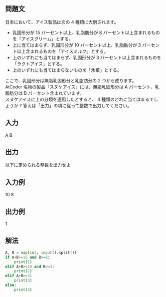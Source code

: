 ## 問題文
日本において、アイス製品は次の 
4 種類に大別されます。  

- 乳固形分が 15 パーセント以上、乳脂肪分が 8 パーセント以上含まれるものを「アイスクリーム」とする。
- 上に当てはまらず、乳固形分が 10 パーセント以上、乳脂肪分が 3 パーセント以上含まれるものを「アイスミルク」とする。
- 上のいずれにも当てはまらず、乳固形分が 3 パーセント以上含まれるものを「ラクトアイス」とする。
- 上のいずれにも当てはまらないものを「氷菓」とする。  

ここで、乳固形分は無脂乳固形分と乳脂肪分の 
2 つから成ります。  
AtCoder 名物の製品「スヌケアイス」には、無脂乳固形分は 
A パーセント、乳脂肪分は 
B パーセント含まれています。  
スヌケアイスに上の分類を適用したとすると、
4 種類のどれに当てはまるでしょうか ?
答えは「出力」の項に従って整数で出力してください。
## 入力
A B
## 出力
以下に定められる整数を出力せよ
## 入力例
10 8
## 出力例
1
## 解法

```python
A, B = map(int, input().split())
if A+B>=15 and B>=8:
    print(1)
elif A+B>=10 and B>=3:
    print(2)
elif A+B>=3:
    print(3)
else:
    print(4)